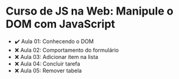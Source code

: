 # Curso de JS na Web: Manipule o DOM com JavaScript

- :heavy_check_mark: Aula 01: Conhecendo o DOM
- :x: Aula 02: Comportamento do formulário
- :x: Aula 03: Adicionar item na lista
- :x: Aula 04: Concluir tarefa
- :x: Aula 05: Remover tabela